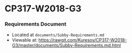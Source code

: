 # CP317-W2018-G3

### Requirements Document
* Located at `documents/Subby-Requirements.md`  
* Viewable at: https://rawgit.com/Kuresov/CP317-W2018-G3/master/documents/Subby-Requirements.md.html

